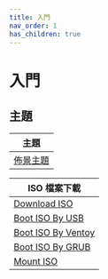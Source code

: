 ```yaml
---
title: 入門
nav_order: 1
has_children: true
---
```


# 入門


## 主題

| 主題 |
| --- |
| [佈景主題](https://samwhelp.github.io/note-about-ubuntu/read/subject/theme.html) |



| ISO 檔案下載 |
| --- |
| [Download ISO](https://samwhelp.github.io/note-about-ubuntu/read/start/download/download_iso.html) |
| [Boot ISO By USB](https://samwhelp.github.io/note-about-ubuntu/read/start/download/boot_iso_by_usb.html) |
| [Boot ISO By Ventoy](https://samwhelp.github.io/note-about-ubuntu/read/start/download/boot_iso_by_ventoy.html) |
| [Boot ISO By GRUB](https://samwhelp.github.io/note-about-ubuntu/read/start/download/boot_iso_by_grub.html) |
| [Mount ISO](https://samwhelp.github.io/note-about-ubuntu/read/start/download/mount_iso.html) |
